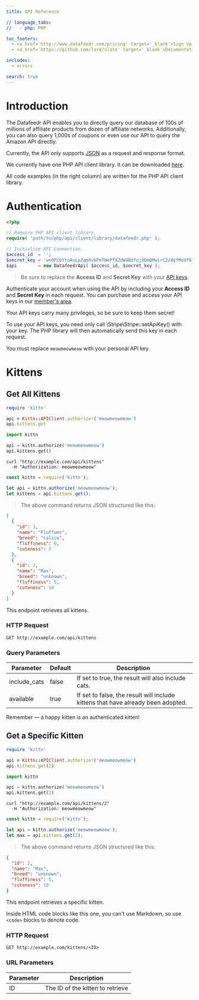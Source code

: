 ```yaml
---
title: API Reference

// language_tabs:
//   - php: PHP

toc_footers:
  - <a href='http://www.datafeedr.com/pricing' target='_blank'>Sign Up for a Datafeedr API Key</a>
  - <a href='https://github.com/lord/slate' target='_blank'>Documentation Powered by Slate</a>

includes:
  - errors

search: true
---
```


# Introduction

The Datafeedr API enables you to directly query our database of 100s of millions of affiliate products from dozen of affiliate networks. Additionally, you can also query 1,000s of coupons or even use our API to query the Amazon API directly.

Currently, the API only supports [JSON](http://en.wikipedia.org/wiki/JSON) as a request and response format.

We currently have one PHP API client library. It can be downloaded [here](https://apidocs.datafeedr.com/php/datafeedr.zip).

All code examples (in the right column) are written for the PHP API client library.
	
# Authentication

```php
<?php

// Require PHP API client library.
require( 'path/to/php/api/client/library/datafeedr.php' );

// Initialize API Connection.
$access_id  = '';
$secret_key = 'wnQFCbYtoAvLpZqmXvbPmTWePTXZdW4BdfojXbmQMwirC2i8yfMoUf6jcQZWZEcz';
$api        = new DatafeedrApi( $access_id, $secret_key );
```

> Be sure to replace the **Access ID** and **Secret Key** with your [API keys](https://members.datafeedr.com/).

Authenticate your account when using the API by including your **Access ID** and **Secret Key** in each request. You can purchase and access your API keys in our [member's area](https://members.datafeedr.com/).

Your API keys carry many privileges, so be sure to keep them secret!

To use your API keys, you need only call \Stripe\Stripe::setApiKey() with your key. The PHP library will then automatically send this key in each request.

<aside class="notice">
You must replace <code>meowmeowmeow</code> with your personal API key.
</aside>

# Kittens

## Get All Kittens

```ruby
require 'kittn'

api = Kittn::APIClient.authorize!('meowmeowmeow')
api.kittens.get
```

```python
import kittn

api = kittn.authorize('meowmeowmeow')
api.kittens.get()
```

```shell
curl "http://example.com/api/kittens"
  -H "Authorization: meowmeowmeow"
```

```javascript
const kittn = require('kittn');

let api = kittn.authorize('meowmeowmeow');
let kittens = api.kittens.get();
```

> The above command returns JSON structured like this:

```json
[
  {
    "id": 1,
    "name": "Fluffums",
    "breed": "calico",
    "fluffiness": 6,
    "cuteness": 7
  },
  {
    "id": 2,
    "name": "Max",
    "breed": "unknown",
    "fluffiness": 5,
    "cuteness": 10
  }
]
```

This endpoint retrieves all kittens.

### HTTP Request

`GET http://example.com/api/kittens`

### Query Parameters

Parameter | Default | Description
--------- | ------- | -----------
include_cats | false | If set to true, the result will also include cats.
available | true | If set to false, the result will include kittens that have already been adopted.

<aside class="success">
Remember — a happy kitten is an authenticated kitten!
</aside>

## Get a Specific Kitten

```ruby
require 'kittn'

api = Kittn::APIClient.authorize!('meowmeowmeow')
api.kittens.get(2)
```

```python
import kittn

api = kittn.authorize('meowmeowmeow')
api.kittens.get(2)
```

```shell
curl "http://example.com/api/kittens/2"
  -H "Authorization: meowmeowmeow"
```

```javascript
const kittn = require('kittn');

let api = kittn.authorize('meowmeowmeow');
let max = api.kittens.get(2);
```

> The above command returns JSON structured like this:

```json
{
  "id": 2,
  "name": "Max",
  "breed": "unknown",
  "fluffiness": 5,
  "cuteness": 10
}
```

This endpoint retrieves a specific kitten.

<aside class="warning">Inside HTML code blocks like this one, you can't use Markdown, so use <code>&lt;code&gt;</code> blocks to denote code.</aside>

### HTTP Request

`GET http://example.com/kittens/<ID>`

### URL Parameters

Parameter | Description
--------- | -----------
ID | The ID of the kitten to retrieve

